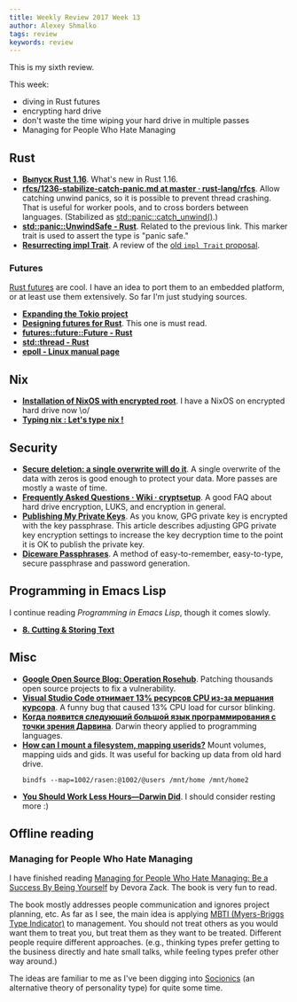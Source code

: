 ```yaml
---
title: Weekly Review 2017 Week 13
author: Alexey Shmalko
tags: review
keywords: review
---
```


This is my sixth review.

This week:

- diving in Rust futures
- encrypting hard drive
- don't waste the time wiping your hard drive in multiple passes
- Managing for People Who Hate Managing

<!--more-->

## Rust

- **[Выпуск Rust 1.16](https://habrahabr.ru/post/324448/)**. What's new in Rust 1.16.
- **[rfcs/1236-stabilize-catch-panic.md at master · rust-lang/rfcs](https://github.com/rust-lang/rfcs/blob/master/text/1236-stabilize-catch-panic.md)**. Allow catching unwind panics, so it is possible to prevent thread crashing. That is useful for worker pools, and to cross borders between languages. (Stabilized as [std::panic::catch_unwind()](https://doc.rust-lang.org/std/panic/fn.catch_unwind.html).)
- **[std::panic::UnwindSafe - Rust](https://doc.rust-lang.org/nightly/std/panic/trait.UnwindSafe.html)**. Related to the previous link. This marker trait is used to assert the type is "panic safe."
- **[Resurrecting impl Trait](http://aturon.github.io/blog/2015/09/28/impl-trait/)**. A review of the [old `impl Trait` proposal](https://github.com/rust-lang/rfcs/pull/105).

### Futures

[Rust futures](https://github.com/alexcrichton/futures-rs) are cool. I have an idea to port them to an embedded platform, or at least use them extensively. So far I'm just studying sources.

- **[Expanding the Tokio project](http://aturon.github.io/blog/2016/08/26/tokio/)**
- **[Designing futures for Rust](http://aturon.github.io/blog/2016/09/07/futures-design/)**. This one is must read.
- **[futures::future::Future - Rust](https://docs.rs/futures/0.1.11/futures/future/trait.Future.html)**
- **[std::thread - Rust](https://doc.rust-lang.org/std/thread/index.html)**
- **[epoll - Linux manual page](http://man7.org/linux/man-pages/man7/epoll.7.html)**

## Nix

- **[Installation of NixOS with encrypted root](https://gist.github.com/martijnvermaat/76f2e24d0239470dd71050358b4d5134)**. I have a NixOS on encrypted hard drive now \\o/
- **[Typing nix : Let's type nix !](https://typing-nix.regnat.ovh/posts/lets-type-nix.html)**

## Security

- **[Secure deletion: a single overwrite will do it](https://web.archive.org/web/20120102004746/http://www.h-online.com/newsticker/news/item/Secure-deletion-a-single-overwrite-will-do-it-739699.html)**. A single overwrite of the data with zeros is good enough to protect your data. More passes are mostly a waste of time.
- **[Frequently Asked Questions · Wiki · cryptsetup](https://gitlab.com/cryptsetup/cryptsetup/wikis/FrequentlyAskedQuestions)**. A good FAQ about hard drive encryption, LUKS, and encryption in general.
- **[Publishing My Private Keys](http://nullprogram.com/blog/2012/06/24/)**. As you know, GPG private key is encrypted with the key passphrase. This article describes adjusting GPG private key encryption settings to increase the key decryption time to the point it is OK to publish the private key.
- **[Diceware Passphrases](http://nullprogram.com/blog/2009/02/07/)**. A method of easy-to-remember, easy-to-type, secure passphrase and password generation.

## Programming in Emacs Lisp

I continue reading _Programming in Emacs Lisp_, though it comes slowly.

- **[8. Cutting & Storing Text](https://www.gnu.org/software/emacs/manual/html_node/eintr/Cutting-_0026-Storing-Text.html)**

## Misc

- **[Google Open Source Blog: Operation Rosehub](https://opensource.googleblog.com/2017/03/operation-rosehub.html)**. Patching thousands open source projects to fix a vulnerability.
- **[Visual Studio Code отнимает 13% ресурсов CPU из-за мерцания курсора](https://geektimes.ru/post/287342/)**. A funny bug that caused 13% CPU load for cursor blinking.
- **[Когда появится следующий большой язык программирования с точки зрения Дарвина](https://habrahabr.ru/company/wrike/blog/323550/)**. Darwin theory applied to programming languages.
- **[How can I mount a filesystem, mapping userids?](http://unix.stackexchange.com/questions/158678/how-can-i-mount-a-filesystem-mapping-userids)** Mount volumes, mapping uids and gids. It was useful for backing up data from old hard drive.
  ```
  bindfs --map=1002/rasen:@1002/@users /mnt/home /mnt/home2
  ```
- **[You Should Work Less Hours—Darwin Did](http://m.nautil.us/issue/46/balance/darwin-was-a-slacker-and-you-should-be-too)**. I should consider resting more :)

## Offline reading

### Managing for People Who Hate Managing

I have finished reading [Managing for People Who Hate Managing: Be a Success By Being Yourself](https://www.amazon.com/Managing-People-Who-Hate-Yourself/dp/1609945735) by Devora Zack. The book is very fun to read.

The book mostly addresses people communication and ignores project planning, etc. As far as I see, the main idea is applying [MBTI (Myers-Briggs Type Indicator)](https://en.wikipedia.org/wiki/Myers%E2%80%93Briggs_Type_Indicator) to management. You should not treat others as you would want them to treat you, but treat them as they want to be treated. Different people require different approaches. (e.g., thinking types prefer getting to the business directly and hate small talks, while feeling types prefer other way around.)

The ideas are familiar to me as I've been digging into [Socionics](https://en.wikipedia.org/wiki/Socionics) (an alternative theory of personality type) for quite some time.
